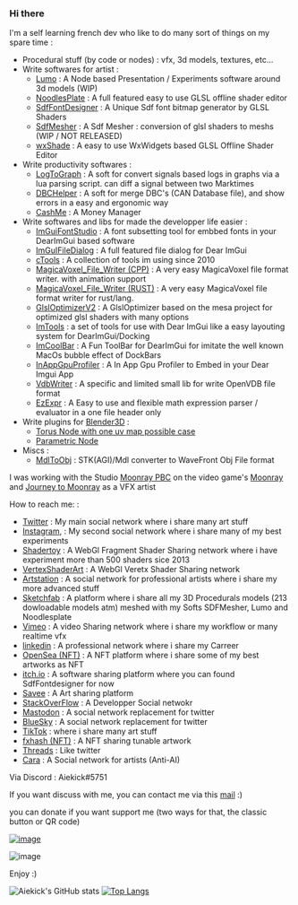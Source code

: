 ### Hi there

I'm a self learning french dev who like to do many sort of things on my spare time :
* Procedural stuff (by code or nodes) : vfx, 3d models, textures, etc...
* Write softwares for artist :
  * [Lumo](https://github.com/aiekick/Lumo) : A Node based Presentation / Experiments software around 3d models (WIP)
  * [NoodlesPlate](https://github.com/aiekick/NoodlesPlate) : A full featured easy to use GLSL offline shader editor
  * [SdfFontDesigner](https://github.com/aiekick/SdfFontDesigner) : A Unique Sdf font bitmap generator by GLSL Shaders
  * [SdfMesher](https://github.com/aiekick/SdfMesher_Models) : A Sdf Mesher : conversion of glsl shaders to meshs (WIP / NOT RELEASED)
  * [wxShade](https://github.com/aiekick/wxShade) : A easy to use WxWidgets based GLSL Offline Shader Editor
* Write productivity softwares :
  * [LogToGraph](https://github.com/aiekick/LogToGraph) : A soft for convert signals based logs in graphs via a lua parsing script. can diff a signal between two Marktimes 
  * [DBCHelper](https://github.com/aiekick/DBCHelper) : A soft for merge DBC's (CAN Database file), and show errors in a easy and ergonomic way
  * [CashMe](https://github.com/aiekick/CashMe) : A Money Manager
* Write softwares and libs for made the developper life easier :
  * [ImGuiFontStudio](https://github.com/aiekick/ImGuiFontStudio) : A font subsetting tool for embbed fonts in your DearImGui based software
  * [ImGuIFileDialog](https://github.com/aiekick/ImGuiFileDialog) : A full featured file dialog for Dear ImGui
  * [cTools](https://github.com/aiekick/cTools) : A collection of tools im using since 2010
  * [MagicaVoxel_File_Writer (CPP)](https://github.com/aiekick/MagicaVoxel_File_Writer) : A very easy MagicaVoxel file format writer. with animation support 
  * [MagicaVoxel_File_Writer (RUST)](https://crates.io/crates/vox_writer) : A very easy MagicaVoxel file format writer for rust/lang.
  * [GlslOptimizerV2](https://github.com/aiekick/GlslOptimizerV2) : A GlslOptimizer based on the mesa project for optimized glsl shaders with many options
  * [ImTools](https://github.com/aiekick/ImTools) : a set of tools for use with Dear ImGui like a easy layouting system for DearImGui/Docking
  * [ImCoolBar](https://github.com/aiekick/ImCoolBar) : A Fun ToolBar for DearImGui for imitate the well known MacOs bubble effect of DockBars
  * [InAppGpuProfiler](https://github.com/aiekick/InAppGpuProfiler) : A In App Gpu Profiler to Embed in your Dear Imgui App
  * [VdbWriter](https://github.com/aiekick/VdbWriter) : A specific and limited small lib for write OpenVDB file format
  * [EzExpr](https://github.com/aiekick/EzExpr) : A Easy to use and flexible math expression parser / evaluator in a one file header only 
* Write plugins for [Blender3D](https://www.blender.org/) :
  * [Torus Node with one uv map possible case](https://archive.blender.org/developer/D11787)
  * [Parametric Node](https://archive.blender.org/developer/D11838)
* Miscs :
  * [MdlToObj](https://github.com/aiekick/MdlToObj) : STK(AGI)/Mdl converter to WaveFront Obj File format

I was working with the Studio [Moonray PBC](https://www.linkedin.com/company/moonraygame/) on the video game's [Moonray](https://www.moonray.game) and [Journey to Moonray](https://store.steampowered.com/app/1629510/Journey_to_Moonray/) as a VFX artist

How to reach me: : 
 * [Twitter](https://twitter.com/aiekick) : My main social network where i share many art stuff
 * [Instagram](https://www.instagram.com/aiekick), : My second social network where i share many of my best experiments
 * [Shadertoy](https://www.shadertoy.com/user/aiekick) : A WebGl Fragment Shader Sharing network where i have experiment more than 500 shaders sice 2013
 * [VertexShaderArt](https://www.vertexshaderart.com/user/aiekick) : A WebGl Veretx Shader Sharing network
 * [Artstation](https://aiekick.artstation.com/) : A social network for professional artists where i share my more advanced stuff
 * [Sketchfab](https://sketchfab.com/Aiekick/models) : A platform where i share all my 3D Procedurals models (213 dowloadable models atm) meshed with my Softs SDFMesher, Lumo and Noodlesplate
 * [Vimeo](https://vimeo.com/aielevel) : A video Sharing network where i share my workflow or many realtime vfx
 * [linkedin](https://www.linkedin.com/in/aiekick/) : A professional network where i share my Carreer
 * [OpenSea (NFT)](https://opensea.io/accounts/Aiekick) : A NFT platform where i share some of my best artworks as NFT
 * [itch.io](https://aiekick.itch.io) : A software sharing platform where you can found SdfFontdesigner for now
 * [Savee](https://savee.it/aiekick/) : A Art sharing platform
 * [StackOverFlow](https://stackoverflow.com/users/3904977/aiekick) : A Developper Social netwokr
 * [Mastodon](https://mastodon.gamedev.place/@aiekick) : A social network replacement for twitter
 * [BlueSky](https://bsky.app/profile/aiekick.bsky.social) : A social network replacement for twitter
 * [TikTok](https://www.tiktok.com/@aiekickk) : where i share many art stuff
 * [fxhash (NFT)](https://www.fxhash.xyz/u/Aiekick) : A NFT sharing tunable artwork
 * [Threads](https://www.threads.net/@aiekick) : Like twitter
 * [Cara](https://cara.app/aiekick) : A Social network for artists (Anti-AI)

Via Discord : Aiekick#5751

If you want discuss with me, you can contact me via this [mail](mailto:github@funparadigm.com) :)

you can donate if you want support me (two ways for that, the classic button or QR code)

[![image](https://user-images.githubusercontent.com/1434736/140823504-1c7f4cb3-34ec-4a69-9c52-37b32043059c.png)](https://www.paypal.com/donate?business=YCRUVFJ42HFBL&no_recurring=0&item_name=you+can+donate+what+you+want%2C%0Aif+you+want+help+me+continue+to+create+open+source+software.%0AThanks+for+your+help+%3A%29&currency_code=EUR)

![image](https://user-images.githubusercontent.com/1434736/140824673-fc960bea-3377-49a3-9b2a-c50eb081d9f1.png)

Enjoy :)

![Aiekick's GitHub stats](https://github-readme-stats.vercel.app/api?username=aiekick&show_icons=true) [![Top Langs](https://github-readme-stats.vercel.app/api/top-langs/?username=aiekick&layout=compact)](https://github.com/anuraghazra/github-readme-stats)
